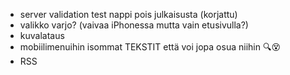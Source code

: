 - server validation test nappi pois julkaisusta (korjattu)
- valikko varjo? (vaivaa iPhonessa mutta vain etusivulla?)
- kuvalataus
- mobiilimenuihin isommat TEKSTIT että voi jopa osua niihin 🔍😵
- RSS


